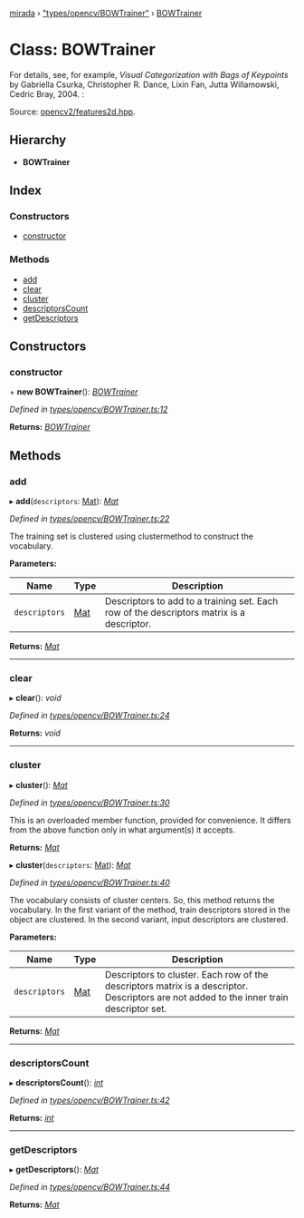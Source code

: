 [mirada](../README.md) › ["types/opencv/BOWTrainer"](../modules/_types_opencv_bowtrainer_.md) › [BOWTrainer](_types_opencv_bowtrainer_.bowtrainer.md)

# Class: BOWTrainer


For details, see, for example, *Visual Categorization with Bags of Keypoints* by Gabriella Csurka,
Christopher R. Dance, Lixin Fan, Jutta Willamowski, Cedric Bray, 2004. :

Source:
[opencv2/features2d.hpp](https://github.com/opencv/opencv/tree/master/modules/core/include/opencv2/features2d.hpp#L1339).

## Hierarchy

* **BOWTrainer**

## Index

### Constructors

* [constructor](_types_opencv_bowtrainer_.bowtrainer.md#constructor)

### Methods

* [add](_types_opencv_bowtrainer_.bowtrainer.md#add)
* [clear](_types_opencv_bowtrainer_.bowtrainer.md#clear)
* [cluster](_types_opencv_bowtrainer_.bowtrainer.md#cluster)
* [descriptorsCount](_types_opencv_bowtrainer_.bowtrainer.md#descriptorscount)
* [getDescriptors](_types_opencv_bowtrainer_.bowtrainer.md#getdescriptors)

## Constructors

###  constructor

\+ **new BOWTrainer**(): *[BOWTrainer](_types_opencv_bowtrainer_.bowtrainer.md)*

*Defined in [types/opencv/BOWTrainer.ts:12](https://github.com/cancerberoSgx/mirada/blob/e7b5ae6/mirada/src/types/opencv/BOWTrainer.ts#L12)*

**Returns:** *[BOWTrainer](_types_opencv_bowtrainer_.bowtrainer.md)*

## Methods

###  add

▸ **add**(`descriptors`: [Mat](_types_opencv_mat_.mat.md)): *[Mat](_types_opencv_mat_.mat.md)*

*Defined in [types/opencv/BOWTrainer.ts:22](https://github.com/cancerberoSgx/mirada/blob/e7b5ae6/mirada/src/types/opencv/BOWTrainer.ts#L22)*

  The training set is clustered using clustermethod to construct the vocabulary.

**Parameters:**

Name | Type | Description |
------ | ------ | ------ |
`descriptors` | [Mat](_types_opencv_mat_.mat.md) | Descriptors to add to a training set. Each row of the descriptors matrix is a descriptor.  |

**Returns:** *[Mat](_types_opencv_mat_.mat.md)*

___

###  clear

▸ **clear**(): *void*

*Defined in [types/opencv/BOWTrainer.ts:24](https://github.com/cancerberoSgx/mirada/blob/e7b5ae6/mirada/src/types/opencv/BOWTrainer.ts#L24)*

**Returns:** *void*

___

###  cluster

▸ **cluster**(): *[Mat](_types_opencv_mat_.mat.md)*

*Defined in [types/opencv/BOWTrainer.ts:30](https://github.com/cancerberoSgx/mirada/blob/e7b5ae6/mirada/src/types/opencv/BOWTrainer.ts#L30)*

  This is an overloaded member function, provided for convenience. It differs from the above
function only in what argument(s) it accepts.

**Returns:** *[Mat](_types_opencv_mat_.mat.md)*

▸ **cluster**(`descriptors`: [Mat](_types_opencv_mat_.mat.md)): *[Mat](_types_opencv_mat_.mat.md)*

*Defined in [types/opencv/BOWTrainer.ts:40](https://github.com/cancerberoSgx/mirada/blob/e7b5ae6/mirada/src/types/opencv/BOWTrainer.ts#L40)*

  The vocabulary consists of cluster centers. So, this method returns the vocabulary. In the first
variant of the method, train descriptors stored in the object are clustered. In the second variant,
input descriptors are clustered.

**Parameters:**

Name | Type | Description |
------ | ------ | ------ |
`descriptors` | [Mat](_types_opencv_mat_.mat.md) | Descriptors to cluster. Each row of the descriptors matrix is a descriptor. Descriptors are not added to the inner train descriptor set.  |

**Returns:** *[Mat](_types_opencv_mat_.mat.md)*

___

###  descriptorsCount

▸ **descriptorsCount**(): *[int](../modules/_types_opencv__hacks_.md#int)*

*Defined in [types/opencv/BOWTrainer.ts:42](https://github.com/cancerberoSgx/mirada/blob/e7b5ae6/mirada/src/types/opencv/BOWTrainer.ts#L42)*

**Returns:** *[int](../modules/_types_opencv__hacks_.md#int)*

___

###  getDescriptors

▸ **getDescriptors**(): *[Mat](_types_opencv_mat_.mat.md)*

*Defined in [types/opencv/BOWTrainer.ts:44](https://github.com/cancerberoSgx/mirada/blob/e7b5ae6/mirada/src/types/opencv/BOWTrainer.ts#L44)*

**Returns:** *[Mat](_types_opencv_mat_.mat.md)*
